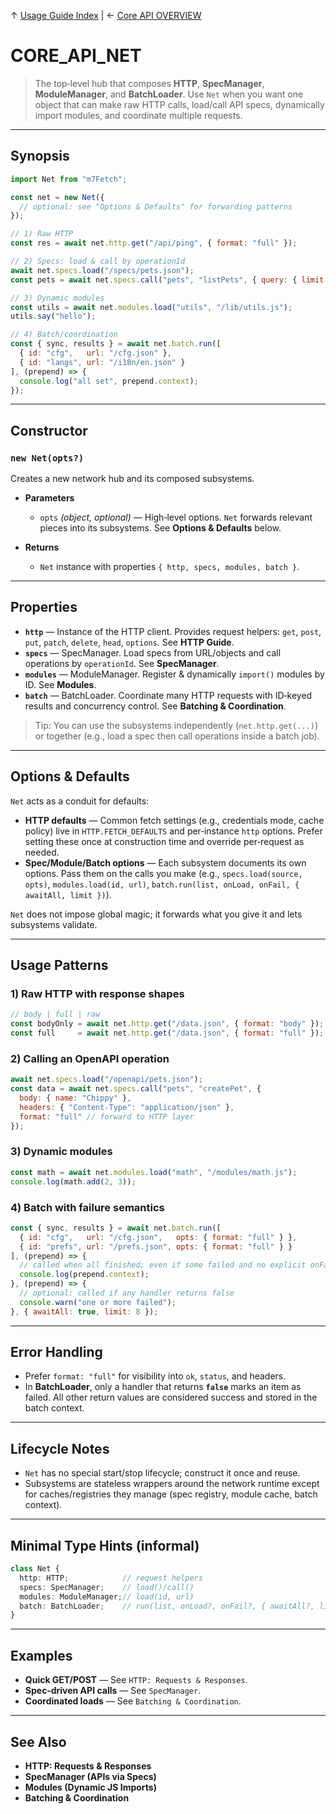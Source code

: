 ↑ [Usage Guide Index](../TOC.md) | ← [Core API OVERVIEW](OVERVIEW.md)

# CORE\_API\_NET

> The top‑level hub that composes **HTTP**, **SpecManager**, **ModuleManager**, and **BatchLoader**. Use `Net` when you want one object that can make raw HTTP calls, load/call API specs, dynamically import modules, and coordinate multiple requests.

---

## Synopsis

```js
import Net from "m7Fetch";

const net = new Net({
  // optional: see "Options & Defaults" for forwarding patterns
});

// 1) Raw HTTP
const res = await net.http.get("/api/ping", { format: "full" });

// 2) Specs: load & call by operationId
await net.specs.load("/specs/pets.json");
const pets = await net.specs.call("pets", "listPets", { query: { limit: 25 } });

// 3) Dynamic modules
const utils = await net.modules.load("utils", "/lib/utils.js");
utils.say("hello");

// 4) Batch/coordination
const { sync, results } = await net.batch.run([
  { id: "cfg",   url: "/cfg.json" },
  { id: "langs", url: "/i18n/en.json" }
], (prepend) => {
  console.log("all set", prepend.context);
});
```

---

## Constructor

### `new Net(opts?)`

Creates a new network hub and its composed subsystems.

* **Parameters**

  * `opts` *(object, optional)* — High‑level options. `Net` forwards relevant pieces into its subsystems. See **Options & Defaults** below.

* **Returns**

  * `Net` instance with properties `{ http, specs, modules, batch }`.

---

## Properties

* **`http`** — Instance of the HTTP client. Provides request helpers: `get`, `post`, `put`, `patch`, `delete`, `head`, `options`. See **HTTP Guide**.
* **`specs`** — SpecManager. Load specs from URL/objects and call operations by `operationId`. See **SpecManager**.
* **`modules`** — ModuleManager. Register & dynamically `import()` modules by ID. See **Modules**.
* **`batch`** — BatchLoader. Coordinate many HTTP requests with ID‑keyed results and concurrency control. See **Batching & Coordination**.

> Tip: You can use the subsystems independently (`net.http.get(...)`) or together (e.g., load a spec then call operations inside a batch job).

---

## Options & Defaults

`Net` acts as a conduit for defaults:

* **HTTP defaults** — Common fetch settings (e.g., credentials mode, cache policy) live in `HTTP.FETCH_DEFAULTS` and per‑instance `http` options. Prefer setting these once at construction time and override per‑request as needed.
* **Spec/Module/Batch options** — Each subsystem documents its own options. Pass them on the calls you make (e.g., `specs.load(source, opts)`, `modules.load(id, url)`, `batch.run(list, onLoad, onFail, { awaitAll, limit })`).

`Net` does not impose global magic; it forwards what you give it and lets subsystems validate.

---

## Usage Patterns

### 1) Raw HTTP with response shapes

```js
// body | full | raw
const bodyOnly = await net.http.get("/data.json", { format: "body" });
const full     = await net.http.get("/data.json", { format: "full" });
```

### 2) Calling an OpenAPI operation

```js
await net.specs.load("/openapi/pets.json");
const data = await net.specs.call("pets", "createPet", {
  body: { name: "Chippy" },
  headers: { "Content-Type": "application/json" },
  format: "full" // forward to HTTP layer
});
```

### 3) Dynamic modules

```js
const math = await net.modules.load("math", "/modules/math.js");
console.log(math.add(2, 3));
```

### 4) Batch with failure semantics

```js
const { sync, results } = await net.batch.run([
  { id: "cfg",   url: "/cfg.json",   opts: { format: "full" } },
  { id: "prefs", url: "/prefs.json", opts: { format: "full" } }
], (prepend) => {
  // called when all finished; even if some failed and no explicit onFail provided
  console.log(prepend.context);
}, (prepend) => {
  // optional: called if any handler returns false
  console.warn("one or more failed");
}, { awaitAll: true, limit: 8 });
```

---

## Error Handling

* Prefer `format: "full"` for visibility into `ok`, `status`, and headers.
* In **BatchLoader**, only a handler that returns **`false`** marks an item as failed. All other return values are considered success and stored in the batch context.

---

## Lifecycle Notes

* `Net` has no special start/stop lifecycle; construct it once and reuse.
* Subsystems are stateless wrappers around the network runtime except for caches/registries they manage (spec registry, module cache, batch context).

---

## Minimal Type Hints (informal)

```ts
class Net {
  http: HTTP;            // request helpers
  specs: SpecManager;    // load()/call()
  modules: ModuleManager;// load(id, url)
  batch: BatchLoader;    // run(list, onLoad?, onFail?, { awaitAll?, limit? })
}
```

---

## Examples

* **Quick GET/POST** — See `HTTP: Requests & Responses`.
* **Spec‑driven API calls** — See `SpecManager`.
* **Coordinated loads** — See `Batching & Coordination`.

---

## See Also

* **HTTP: Requests & Responses**
* **SpecManager (APIs via Specs)**
* **Modules (Dynamic JS Imports)**
* **Batching & Coordination**
